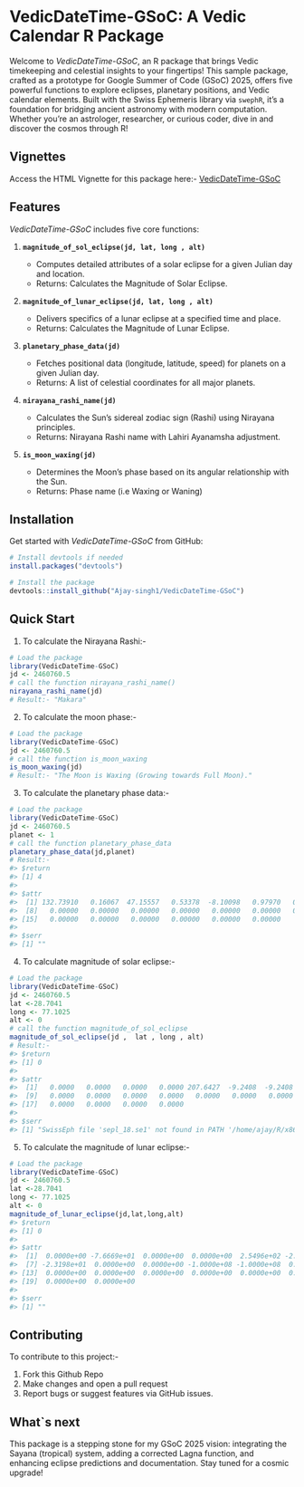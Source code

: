 # VedicDateTime-GSoC: A Vedic Calendar R Package

Welcome to *VedicDateTime-GSoC*, an R package that brings Vedic timekeeping and celestial insights to your fingertips! This sample package, crafted as a prototype for Google Summer of Code (GSoC) 2025, offers five powerful functions to explore eclipses, planetary positions, and Vedic calendar elements. Built with the Swiss Ephemeris library via `swephR`, it’s a foundation for bridging ancient astronomy with modern computation. Whether you’re an astrologer, researcher, or curious coder, dive in and discover the cosmos through R!

## Vignettes
Access the HTML Vignette for this package here:-
<a href="https://ajay-singh1.github.io/VedicDateTime-GSoC">VedicDateTime-GSoC</a>

## Features
*VedicDateTime-GSoC* includes five core functions:

1. **`magnitude_of_sol_eclipse(jd, lat, long , alt)`**  
   - Computes detailed attributes of a solar eclipse for a given Julian day and location.  
   - Returns: Calculates the Magnitude of Solar Eclipse.

2. **`magnitude_of_lunar_eclipse(jd, lat, long , alt)`**  
   - Delivers specifics of a lunar eclipse at a specified time and place.  
   - Returns: Calculates the Magnitude of Lunar Eclipse.
   
3. **`planetary_phase_data(jd)`**  
   - Fetches positional data (longitude, latitude, speed) for planets on a given Julian day.  
   - Returns: A list of celestial coordinates for all major planets.  

4. **`nirayana_rashi_name(jd)`**  
   - Calculates the Sun’s sidereal zodiac sign (Rashi) using Nirayana principles.  
   - Returns: Nirayana Rashi name with Lahiri Ayanamsha adjustment.  

5. **`is_moon_waxing(jd)`**  
   - Determines the Moon’s phase based on its angular relationship with the Sun.  
   - Returns: Phase name (i.e Waxing or Waning)

## Installation
Get started with *VedicDateTime-GSoC* from GitHub:

```R
# Install devtools if needed
install.packages("devtools")

# Install the package
devtools::install_github("Ajay-singh1/VedicDateTime-GSoC")
```
## Quick Start

1. To calculate the Nirayana Rashi:-
```R
# Load the package
library(VedicDateTime-GSoC)
jd <- 2460760.5
# call the function nirayana_rashi_name()
nirayana_rashi_name(jd)
# Result:- "Makara"
```
2. To calculate the moon phase:-
```R
# Load the package
library(VedicDateTime-GSoC)
jd <- 2460760.5
# call the function is_moon_waxing
is_moon_waxing(jd)
# Result:- "The Moon is Waxing (Growing towards Full Moon)."
```
3. To calculate the planetary phase data:-
```R
# Load the package
library(VedicDateTime-GSoC)
jd <- 2460760.5
planet <- 1
# call the function planetary_phase_data
planetary_phase_data(jd,planet)
# Result:-
#> $return
#> [1] 4
#> 
#> $attr
#>  [1] 132.73910   0.16067  47.15557   0.53378  -8.10098   0.97970   0.00000
#>  [8]   0.00000   0.00000   0.00000   0.00000   0.00000   0.00000   0.00000
#> [15]   0.00000   0.00000   0.00000   0.00000   0.00000   0.00000
#> 
#> $serr
#> [1] ""
```
4. To calculate magnitude of solar eclipse:-
```R
# Load the package
library(VedicDateTime-GSoC)
jd <- 2460760.5
lat <-28.7041
long <- 77.1025 
alt <- 0
# call the function magnitude_of_sol_eclipse
magnitude_of_sol_eclipse(jd ,  lat , long , alt)
# Result:-
#> $return
#> [1] 0
#> 
#> $attr
#>  [1]   0.0000   0.0000   0.0000   0.0000 207.6427  -9.2408  -9.2408  47.2886
#>  [9]   0.0000   0.0000   0.0000   0.0000   0.0000   0.0000   0.0000   0.0000
#> [17]   0.0000   0.0000   0.0000   0.0000
#> 
#> $serr
#> [1] "SwissEph file 'sepl_18.se1' not found in PATH '/home/ajay/R/x86_64-pc-linux-gnu-library/4.4/swephR/ephemeris/' \nusing Moshier eph.; "
```
5. To calculate the magnitude of lunar eclipse:-
```R
# Load the package
library(VedicDateTime-GSoC)
jd <- 2460760.5
lat <-28.7041
long <- 77.1025
alt <- 0
magnitude_of_lunar_eclipse(jd,lat,long,alt)
#> $return
#> [1] 0
#> 
#> $attr
#>  [1]  0.0000e+00 -7.6669e+01  0.0000e+00  0.0000e+00  2.5496e+02 -2.3198e+01
#>  [7] -2.3198e+01  0.0000e+00  0.0000e+00 -1.0000e+08 -1.0000e+08  0.0000e+00
#> [13]  0.0000e+00  0.0000e+00  0.0000e+00  0.0000e+00  0.0000e+00  0.0000e+00
#> [19]  0.0000e+00  0.0000e+00
#> 
#> $serr
#> [1] ""
```
## Contributing

To contribute to this project:-
1. Fork this Github Repo
2. Make changes and open a pull request
3. Report bugs or suggest features via GitHub issues.

## What`s next
This package is a stepping stone for my GSoC 2025 vision: integrating the Sayana (tropical) system, adding a corrected Lagna function, and enhancing eclipse predictions and documentation. Stay tuned for a cosmic upgrade!
